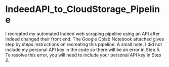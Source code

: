 # IndeedAPI_to_CloudStorage_Pipeline

I recreated my automated Indeed web scraping pipeline using an API after Indeed changed their front end. The Google Colab Notebook attached gives step by steps instructions on recreating this pipeline. A small note, I did not include my personal API key in the code so there will be an error in Step 5. To resolve this error, you will need to include your personal API key in Step 2. 
